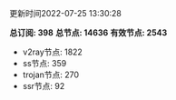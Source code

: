 更新时间2022-07-25 13:30:28

**总订阅: 398**
**总节点: 14636**
**有效节点: 2543**
- v2ray节点: 1822
- ss节点: 359
- trojan节点: 270
- ssr节点: 92
